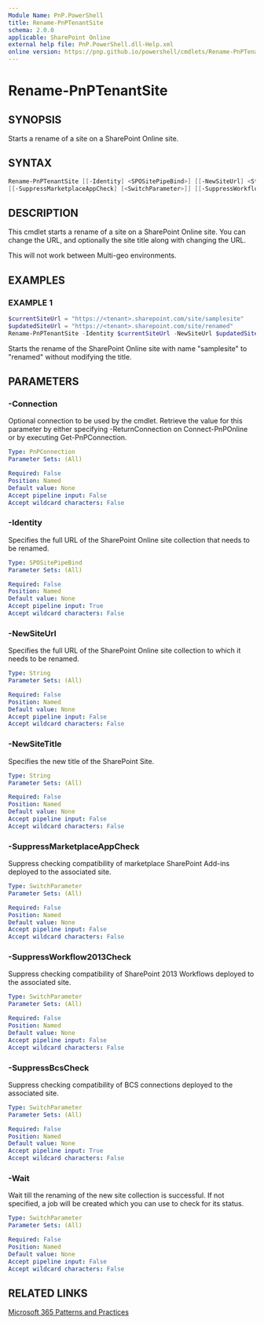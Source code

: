 ```yaml
---
Module Name: PnP.PowerShell
title: Rename-PnPTenantSite
schema: 2.0.0
applicable: SharePoint Online
external help file: PnP.PowerShell.dll-Help.xml
online version: https://pnp.github.io/powershell/cmdlets/Rename-PnPTenantSite.html
---
```

 
# Rename-PnPTenantSite

## SYNOPSIS
Starts a rename of a site on a SharePoint Online site.

## SYNTAX

```powershell
Rename-PnPTenantSite [[-Identity] <SPOSitePipeBind>] [[-NewSiteUrl] <String>] [[-NewSiteTitle] <string>]
[[-SuppressMarketplaceAppCheck] [<SwitchParameter>]] [[-SuppressWorkflow2013Check] [<SwitchParameter>]] [[-SuppressBcsCheck] [<SwitchParameter>]] [-Connection <PnPConnection>] 
```

## DESCRIPTION
This cmdlet starts a rename of a site on a SharePoint Online site. You can change the URL, and optionally the site title along with changing the URL.

This will not work between Multi-geo environments.

## EXAMPLES

### EXAMPLE 1
```powershell
$currentSiteUrl = "https://<tenant>.sharepoint.com/site/samplesite"
$updatedSiteUrl = "https://<tenant>.sharepoint.com/site/renamed"
Rename-PnPTenantSite -Identity $currentSiteUrl -NewSiteUrl $updatedSiteUrl
```

Starts the rename of the SharePoint Online site with name "samplesite" to "renamed" without modifying the title.

## PARAMETERS

### -Connection
Optional connection to be used by the cmdlet. Retrieve the value for this parameter by either specifying -ReturnConnection on Connect-PnPOnline or by executing Get-PnPConnection.

```yaml
Type: PnPConnection
Parameter Sets: (All)

Required: False
Position: Named
Default value: None
Accept pipeline input: False
Accept wildcard characters: False
```

### -Identity
Specifies the full URL of the SharePoint Online site collection that needs to be renamed.

```yaml
Type: SPOSitePipeBind
Parameter Sets: (All)

Required: False
Position: Named
Default value: None
Accept pipeline input: True
Accept wildcard characters: False
```

### -NewSiteUrl
Specifies the full URL of the SharePoint Online site collection to which it needs to be renamed.

```yaml
Type: String
Parameter Sets: (All)

Required: False
Position: Named
Default value: None
Accept pipeline input: False
Accept wildcard characters: False
```

### -NewSiteTitle
Specifies the new title of the SharePoint Site.

```yaml
Type: String
Parameter Sets: (All)

Required: False
Position: Named
Default value: None
Accept pipeline input: False
Accept wildcard characters: False
```

### -SuppressMarketplaceAppCheck
Suppress checking compatibility of marketplace SharePoint Add-ins deployed to the associated site.

```yaml
Type: SwitchParameter
Parameter Sets: (All)

Required: False
Position: Named
Default value: None
Accept pipeline input: False
Accept wildcard characters: False
```

### -SuppressWorkflow2013Check
Suppress checking compatibility of SharePoint 2013 Workflows deployed to the associated site.

```yaml
Type: SwitchParameter
Parameter Sets: (All)

Required: False
Position: Named
Default value: None
Accept pipeline input: False
Accept wildcard characters: False
```

### -SuppressBcsCheck
Suppress checking compatibility of BCS connections deployed to the associated site.

```yaml
Type: SwitchParameter
Parameter Sets: (All)

Required: False
Position: Named
Default value: None
Accept pipeline input: True
Accept wildcard characters: False
```

### -Wait
Wait till the renaming of the new site collection is successful. If not specified, a job will be created which you can use to check for its status.

```yaml
Type: SwitchParameter
Parameter Sets: (All)

Required: False
Position: Named
Default value: None
Accept pipeline input: False
Accept wildcard characters: False
```

## RELATED LINKS

[Microsoft 365 Patterns and Practices](https://aka.ms/m365pnp)
